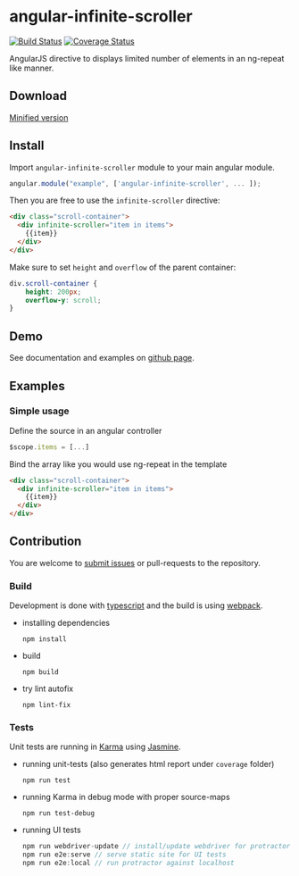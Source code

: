 # angular-infinite-scroller

[![Build Status](https://travis-ci.org/kuzditomi/angular-infinite-scroller.svg?branch=master)](https://travis-ci.org/kuzditomi/angular-infinite-scroller)
[![Coverage Status](https://coveralls.io/repos/github/kuzditomi/angular-infinite-scroller/badge.svg)](https://coveralls.io/github/kuzditomi/angular-infinite-scroller)

AngularJS directive to displays limited number of elements in an ng-repeat like manner.

## Download
[Minified version](https://raw.githubusercontent.com/kuzditomi/angular-infinite-scroller/master/dist/angular-infinite-scroller.min.js)

## Install

Import `angular-infinite-scroller` module to your main angular module.

```javascript
angular.module("example", ['angular-infinite-scroller', ... ]);
```

Then you are free to use the `infinite-scroller` directive:

```html
<div class="scroll-container">
  <div infinite-scroller="item in items">
    {{item}}
  </div>
</div>
```

Make sure to set `height` and `overflow` of the parent container: 

```css
div.scroll-container {
    height: 200px;
    overflow-y: scroll;
}
```

## Demo

See documentation and examples on [github page](https://kuzditomi.github.io/angular-infinite-scroller/).

## Examples

### Simple usage
Define the source in an angular controller
```javascript
$scope.items = [...]
```

Bind the array like you would use ng-repeat in the template
```html
<div class="scroll-container">
  <div infinite-scroller="item in items">
    {{item}}
  </div>
</div>
```

## Contribution
You are welcome to [submit issues](https://github.com/kuzditomi/angular-infinite-scroller/issues/new) or pull-requests to the repository.

### Build
Development is done with [typescript](https://www.typescriptlang.org/) and the build is using [webpack](https://webpack.js.org/).

- installing dependencies
  ```
  npm install
  ```
- build
  ```
  npm build
  ```
- try lint autofix
  ```
  npm lint-fix
  ```

### Tests
Unit tests are running in [Karma](https://karma-runner.github.io) using [Jasmine](https://jasmine.github.io/).

- running unit-tests (also generates html report under `coverage` folder)
  ```
  npm run test
  ```
- running Karma in debug mode with proper source-maps
  ```
  npm run test-debug
  ```
- running UI tests
  ```javascript
  npm run webdriver-update // install/update webdriver for protractor
  npm run e2e:serve // serve static site for UI tests
  npm run e2e:local // run protractor against localhost
  ```

